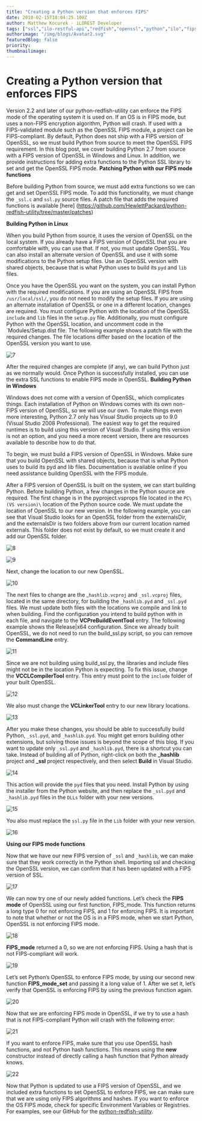 ```yaml
---
title: "Creating a Python version that enforces FIPS"
date: 2018-02-15T18:04:25.100Z
author: Matthew Kocurek - iLOREST Developer 
tags: ["ssl","ilo-restful-api","redfish","openssl","python","ilo","fips",""]
authorimage: "/img/blogs/Avatar2.svg"
featuredBlog: false
priority:
thumbnailimage:
---
```

# **Creating a Python version that enforces FIPS**


Version 2.2 and later of our python-redfish-utility can enforce the FIPS mode of the operating system it is used on. If an OS is in FIPS mode, but uses a non-FIPS encryption algorithm, Python will crash. If used with a FIPS-validated module such as the OpenSSL FIPS module, a project can be FIPS-compliant. By default, Python does not ship with a FIPS version of OpenSSL, so we must build Python from source to meet the OpenSSL FIPS requirement. In this blog post, we cover building Python 2.7 from source with a FIPS version of OpenSSL in Windows and Linux. In addition, we provide instructions for adding extra functions to the Python SSL library to set and get the OpenSSL FIPS mode.
 **Patching Python with our FIPS mode functions**

Before building Python from source, we must add extra functions so we can get and set OpenSSL FIPS mode. To add this functionality, we must change the `_ssl.c` and `ssl.py` source files. A patch file that adds the required functions is available [here] (https://github.com/HewlettPackard/python-redfish-utility/tree/master/patches)

 **Building Python in Linux**

When you build Python from source, it uses the version of OpenSSL on the local system. If you already have a FIPS version of OpenSSL that you are comfortable with, you can use that. If not, you must update OpenSSL. You can also install an alternate version of OpenSSL and use it with some modifications to the Python setup files. Use an OpenSSL version with shared objects, because that is what Python uses to build its `pyd` and 
`lib` files.

Once you have the OpenSSL you want on the system, you can install Python with the required modifications. If you are using an OpenSSL FIPS from `/usr/local/ssl/`, you do not need to modify the setup files. If you are using an alternate installation of OpenSSL or one in a different location, changes are required. You must configure Python with the location of the OpenSSL `include` and `lib` files in the `setup.py` file. Additionally, you must configure Python with the OpenSSL location, and uncomment code in the `Modules/Setup.dist file. The following example shows a patch file with the required changes. The file locations differ based on the location of the OpenSSL version you want to use.



![7](https://hpe-developer-portal.s3.amazonaws.com/uploads/media/2018/2/7-1518719833337.png)

After the required changes are complete (if any), we can build Python just as we normally would. Once Python is successfully installed, you can use the extra SSL functions to enable FIPS mode in OpenSSL. **Building Python in Windows**

Windows does not come with a version of OpenSSL, which complicates things. Each installation of Python on Windows comes with its own non-FIPS version of OpenSSL, so we will use our own. To make things even more interesting, Python 2.7 only has Visual Studio projects up to 9.0 (Visual Studio 2008 Professional). The easiest way to get the required runtimes is to build using this version of Visual Studio. If using this version is not an option, and you need a more recent version, there are resources available to describe how to do that.

To begin, we must build a FIPS version of OpenSSL in Windows. Make sure that you build OpenSSL with shared objects, because that is what Python uses to build its pyd and lib files. Documentation is available online if you need assistance building OpenSSL with the FIPS module.

After a FIPS version of OpenSSL is built on the system, we can start building Python. Before building Python, a few changes in the Python source are required. The first change is in the pyproject.vsprops file located in the `PC\(VS version)\` location of the Python source code. We must update the location of OpenSSL to our new version. In the following example, you can see that Visual Studio looks for an OpenSSL folder from the externalsDir, and the externalsDir is two folders above from our current location named externals. This folder does not exist by default, so we must create it and add our OpenSSL folder.


![8](https://hpe-developer-portal.s3.amazonaws.com/uploads/media/2018/2/8-1518719845111.png)



![9](https://hpe-developer-portal.s3.amazonaws.com/uploads/media/2018/2/9-1518719854112.png)

Next, change the location to our new OpenSSL.

![10](https://hpe-developer-portal.s3.amazonaws.com/uploads/media/2018/2/10-1518719873936.png)

The next files to change are the _`hashlib.vcproj` and `_ssl.vcproj` files, located in the same directory, for building the `_hashlib.pyd` and `_ssl.pyd` files. We must update both files with the locations we compile and link to when building. Find the configuration you intend to build python with in each file, and navigate to the **VCPreBuildEventTool** entry. The following example shows the Release|x64 configuration. Since we already built OpenSSL, we do not need to run the build_ssl.py script, so you can remove the **CommandLine** entry.

![11](https://hpe-developer-portal.s3.amazonaws.com/uploads/media/2018/2/11-1518719882829.png)

Since we are not building using build_ssl.py, the libraries and include files might not be in the location Python is expecting. To fix this issue, change the **VCCLCompilerTool** entry. This entry must point to the `include` folder of your built OpenSSL.

![12](https://hpe-developer-portal.s3.amazonaws.com/uploads/media/2018/2/12-1518719933237.png)

We also must change the **VCLinkerTool** entry to our new library locations.

![13](https://hpe-developer-portal.s3.amazonaws.com/uploads/media/2018/2/13-1518720063593.png)

After you make these changes, you should be able to successfully build Python, `_ssl.pyd`, and `_hashlib.pyd`. You might get errors building other extensions, but solving those issues is beyond the scope of this blog. If you want to update only `_ssl.pyd` and `_hashlib.pyd`, there is a shortcut you can take. Instead of building all of Python, right-click on both the **_hashlib** project and **_ssl** project respectively, and then select **Build** in Visual Studio.

![14](https://hpe-developer-portal.s3.amazonaws.com/uploads/media/2018/2/14-1518720073858.png)

This action will provide the `pyd` files that you need. Install Python by using the installer from the Python website, and then replace the `_ssl.pyd` and `_hashlib.pyd` files in the `DLLs` folder with your new versions.

![15](https://hpe-developer-portal.s3.amazonaws.com/uploads/media/2018/2/15-1518720081531.png)

You also must replace the `ssl.py` file in the `Lib` folder with your new version.

![16](https://hpe-developer-portal.s3.amazonaws.com/uploads/media/2018/2/16-1518720090640.png)

**Using our FIPS mode functions**

Now that we have our new FIPS version of `_ssl` and `_hashlib`, we can make sure that they work correctly in the Python shell. 
Importing ssl and checking the OpenSSL version, we can confirm that it has been updated with a FIPS version of SSL.


![17](https://hpe-developer-portal.s3.amazonaws.com/uploads/media/2018/2/17-1518720097685.png)

We can now try one of our newly added functions. Let’s check the **FIPS mode** of OpenSSL using our first function, FIPS_mode. This function returns a long type 0 for not enforcing FIPS, and 1 for enforcing FIPS. It is important to note that whether or not the OS is in a FIPS mode, when we start Python, OpenSSL is not enforcing FIPS mode.

![18](https://hpe-developer-portal.s3.amazonaws.com/uploads/media/2018/2/18-1518720288533.png)

**FIPS_mode** returned a 0, so we are not enforcing FIPS. Using a hash that is not FIPS-compliant will work.

![19](https://hpe-developer-portal.s3.amazonaws.com/uploads/media/2018/2/19-1518720279167.png)

Let’s set Python’s OpenSSL to enforce FIPS mode, by using our second new function **FIPS_mode_set** and passing it a long value of 1. After we set it, let’s verify that OpenSSL is enforcing FIPS by using the previous function again.

![20](https://hpe-developer-portal.s3.amazonaws.com/uploads/media/2018/2/20-1518720318403.png)

Now that we are enforcing FIPS mode in OpenSSL, if we try to use a hash that is not FIPS-compliant Python will crash with the following error:

![21](https://hpe-developer-portal.s3.amazonaws.com/uploads/media/2018/2/21-1518720331286.png)

If you want to enforce FIPS, make sure that you use OpenSSL hash functions, and not Python hash functions. This means using the **new** constructor instead of directly calling a hash function that Python already knows. 

![22](https://hpe-developer-portal.s3.amazonaws.com/uploads/media/2018/2/22-1518720342935.png)

Now that Python is updated to use a FIPS version of OpenSSL, and we included extra functions to set OpenSSL to enforce FIPS, we can make sure that we are using only FIPS algorithms and hashes. If you want to enforce the OS FIPS mode, check for specific Environment Variables or Registries. For examples, see our GitHub for the [python-redfish-utility](https://github.com/HewlettPackard/python-redfish-utility).